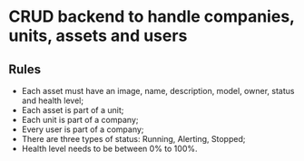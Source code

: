 # CRUD backend to handle companies, units, assets and users

## Rules
- Each asset must have an image, name, description, model, owner, status and health level;
- Each asset is part of a unit;
- Each unit is part of a company;
- Every user is part of a company;
- There are three types of status: Running, Alerting, Stopped;
- Health level needs to be between 0% to 100%.
